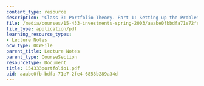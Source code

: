 ```yaml
---
content_type: resource
description: 'Class 3: Portfolio Theory. Part 1: Setting up the Problem'
file: /media/courses/15-433-investments-spring-2003/aaabe0fbbdfa71e72fe46853b289a34d_154333portfolio1.pdf
file_type: application/pdf
learning_resource_types:
- Lecture Notes
ocw_type: OCWFile
parent_title: Lecture Notes
parent_type: CourseSection
resourcetype: Document
title: 154333portfolio1.pdf
uid: aaabe0fb-bdfa-71e7-2fe4-6853b289a34d
---
```

